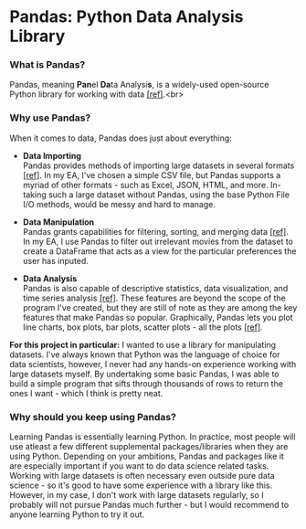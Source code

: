 # Pandas: Python Data Analysis Library

### What is Pandas?

Pandas, meaning **Pan**el **Da**ta Analysi**s**, is a widely-used open-source Python library for working with data [[ref]](https://www.w3schools.com/python/pandas/pandas_intro.asp#:~:text=What%20is%20Pandas%3F,by%20Wes%20McKinney%20in%202008.).<br>


### Why use Pandas?

When it comes to data, Pandas does just about everything:

- **Data Importing**<br>
Pandas provides methods of importing large datasets in several formats [[ref]](https://pandas.pydata.org/pandas-docs/stable/reference/io.html). In my EA, I've chosen a simple CSV file, but Pandas supports a myriad of other formats - such as Excel, JSON, HTML, and more. In-taking such a large dataset without Pandas, using the base Python File I/O methods, would be messy and hard to manage.

- **Data Manipulation**<br>
Pandas grants capabilities for filtering, sorting, and merging data [[ref]](https://pandas.pydata.org/docs/user_guide/merging.html). In my EA, I use Pandas to filter out irrelevant movies from the dataset to create a DataFrame that acts as a view for the particular preferences the user has inputed.

- **Data Analysis**<br>
Pandas is also capable of descriptive statistics, data visualization, and time series analysis [[ref]](https://pandas.pydata.org/docs/user_guide/visualization.html). These features are beyond the scope of the program I've created, but they are still of note as they are among the key features that make Pandas so popular. Graphically, Pandas lets you plot line charts, box plots, bar plots, scatter plots - all the plots [[ref]](https://pandas.pydata.org/docs/user_guide/visualization.html#basic-plotting-plot).

**For this project in particular:** I wanted to use a library for manipulating datasets. I've always known that Python was the language of choice for data scientists, however, I never had any hands-on experience working with large datasets myself. By undertaking some basic Pandas, I was able to build a simple program that sifts through thousands of rows to return the ones I want - which I think is pretty neat.  

### Why should you keep using Pandas?

Learning Pandas is essentially learning Python. In practice, most people will use atleast a few different supplemental packages/libraries when they are using Python. Depending on your ambitions, Pandas and packages like it are especially important if you want to do data science related tasks. Working with large datasets is often necessary even outside pure data science - so it's good to have some experience with a library like this. However, in my case, I don't work with large datasets regularly, so I probably will not pursue Pandas much further - but I would recommend to anyone learning Python to try it out.
